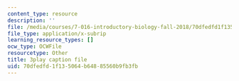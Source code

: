 ```yaml
---
content_type: resource
description: ''
file: /media/courses/7-016-introductory-biology-fall-2018/70dfedfd1f135064b64885560b9fb3fb_QTdJiG7mV40.vtt
file_type: application/x-subrip
learning_resource_types: []
ocw_type: OCWFile
resourcetype: Other
title: 3play caption file
uid: 70dfedfd-1f13-5064-b648-85560b9fb3fb
---
```

